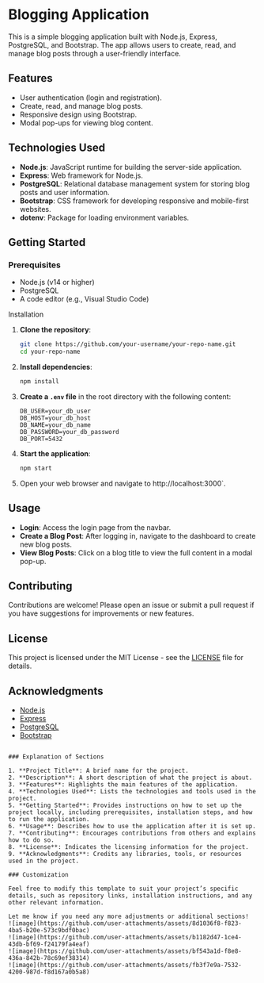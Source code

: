 
# Blogging Application

This is a simple blogging application built with Node.js, Express, PostgreSQL, and Bootstrap. The app allows users to create, read, and manage blog posts through a user-friendly interface.

## Features

- User authentication (login and registration).
- Create, read, and manage blog posts.
- Responsive design using Bootstrap.
- Modal pop-ups for viewing blog content.

## Technologies Used

- **Node.js**: JavaScript runtime for building the server-side application.
- **Express**: Web framework for Node.js.
- **PostgreSQL**: Relational database management system for storing blog posts and user information.
- **Bootstrap**: CSS framework for developing responsive and mobile-first websites.
- **dotenv**: Package for loading environment variables.

## Getting Started

### Prerequisites

- Node.js (v14 or higher)
- PostgreSQL
- A code editor (e.g., Visual Studio Code)

 Installation

1. **Clone the repository**:

   ```bash
   git clone https://github.com/your-username/your-repo-name.git
   cd your-repo-name
   ```

2. **Install dependencies**:

   ```bash
   npm install
   ```

3. **Create a `.env` file** in the root directory with the following content:

   ```plaintext
   DB_USER=your_db_user
   DB_HOST=your_db_host
   DB_NAME=your_db_name
   DB_PASSWORD=your_db_password
   DB_PORT=5432
   ```

4. **Start the application**:

   ```bash
   npm start
   ```

5. Open your web browser and navigate to http://localhost:3000`.

## Usage

- **Login**: Access the login page from the navbar.
- **Create a Blog Post**: After logging in, navigate to the dashboard to create new blog posts.
- **View Blog Posts**: Click on a blog title to view the full content in a modal pop-up.

## Contributing

Contributions are welcome! Please open an issue or submit a pull request if you have suggestions for improvements or new features.

## License

This project is licensed under the MIT License - see the [LICENSE](LICENSE) file for details.

## Acknowledgments

- [Node.js](https://nodejs.org)
- [Express](https://expressjs.com)
- [PostgreSQL](https://www.postgresql.org)
- [Bootstrap](https://getbootstrap.com)
```

### Explanation of Sections

1. **Project Title**: A brief name for the project.
2. **Description**: A short description of what the project is about.
3. **Features**: Highlights the main features of the application.
4. **Technologies Used**: Lists the technologies and tools used in the project.
5. **Getting Started**: Provides instructions on how to set up the project locally, including prerequisites, installation steps, and how to run the application.
6. **Usage**: Describes how to use the application after it is set up.
7. **Contributing**: Encourages contributions from others and explains how to do so.
8. **License**: Indicates the licensing information for the project.
9. **Acknowledgments**: Credits any libraries, tools, or resources used in the project.

### Customization

Feel free to modify this template to suit your project’s specific details, such as repository links, installation instructions, and any other relevant information.

Let me know if you need any more adjustments or additional sections!
![image](https://github.com/user-attachments/assets/8d1036f8-f823-4ba5-b20e-573c9bdf0bac)
![image](https://github.com/user-attachments/assets/b1182d47-1ce4-43db-bf69-f24179fa4eaf)
![image](https://github.com/user-attachments/assets/bf543a1d-f8e8-436a-842b-78c69ef38314)
![image](https://github.com/user-attachments/assets/fb3f7e9a-7532-4200-987d-f8d167a0b5a8)
